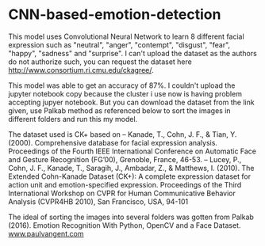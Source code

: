# CNN-based-emotion-detection
This model uses Convolutional Neural Network to learn 8 different facial expression such as "neutral", "anger", "contempt", "disgust", "fear", "happy", "sadness" and "surprise". I can't upload the dataset as the authors do not authorize such, you can request the dataset here http://www.consortium.ri.cmu.edu/ckagree/.

This model was able to get an accuracy of 87%. I couldn't upload the jupyter notebook copy because the cluster i use now is having problem accepting jupyer notebook. But you can download the dataset from the link given, use Palkab method as referenced below to sort the images in different folders and run this my model.

The dataset used is CK+ based on
– Kanade, T., Cohn, J. F., & Tian, Y. (2000). Comprehensive database for facial expression analysis. Proceedings of the Fourth IEEE International Conference on Automatic Face and Gesture Recognition (FG’00), Grenoble, France, 46-53.
– Lucey, P., Cohn, J. F., Kanade, T., Saragih, J., Ambadar, Z., & Matthews, I. (2010). The Extended Cohn-Kanade Dataset (CK+): A complete expression dataset for action unit and emotion-specified expression. Proceedings of the Third International Workshop on CVPR for Human Communicative Behavior Analysis (CVPR4HB 2010), San Francisco, USA, 94-101

The ideal of sorting the images into several folders was gotten from
Palkab (2016). Emotion Recognition With Python, OpenCV and a Face Dataset. www.paulvangent.com 
